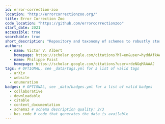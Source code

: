 ```yaml
---
id: error-correction-zoo
location: "http://errorcorrectionzoo.org/"
title: Error Correction Zoo
code_location: "https://github.com/errorcorrectionzoo"
start_date: 2021
accessible: true
searchable: true
short_description: "Repository and taxonomy of schemes to robustly store and process classical or quantum information."
authors:
  - name: Victor V. Albert
    homepage: https://scholar.google.com/citations?hl=en&user=hyddAfkAAAAJ
  - name: Philippe Faist
    homepage: https://scholar.google.com/citations?user=rdeNGqMAAAAJ
tags: # OPTIONAL, see _data/tags.yml for a list of valid tags
  - arXiv
  - website
  - enumeration
badges: # OPTIONAL, see _data/badges.yml for a list of valid badges
  - collaborative
  - downloadable
  - citable
  - content_documentation
  - schema3 # schema description quality: 2/3
  - has_code # code that generates the data is available
---
```

